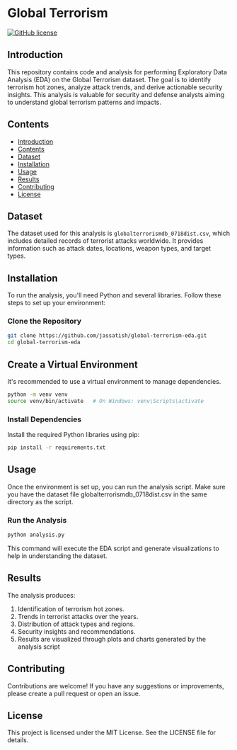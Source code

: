 # Global Terrorism 

[![GitHub license](https://img.shields.io/github/license/jassatish/Exploratory-Data-Analysis---Terrorism)](https://github.com/jassatish/Exploratory-Data-Analysis---Terrorism/blob/main/LICENSE)

## Introduction

This repository contains code and analysis for performing Exploratory Data Analysis (EDA) on the Global Terrorism dataset. The goal is to identify terrorism hot zones, analyze attack trends, and derive actionable security insights. This analysis is valuable for security and defense analysts aiming to understand global terrorism patterns and impacts.

## Contents

- [Introduction](#introduction)
- [Contents](#contents)
- [Dataset](#dataset)
- [Installation](#installation)
- [Usage](#usage)
- [Results](#results)
- [Contributing](#contributing)
- [License](#license)

## Dataset

The dataset used for this analysis is `globalterrorismdb_0718dist.csv`, which includes detailed records of terrorist attacks worldwide. It provides information such as attack dates, locations, weapon types, and target types.

## Installation

To run the analysis, you'll need Python and several libraries. Follow these steps to set up your environment:

### Clone the Repository

```bash
git clone https://github.com/jassatish/global-terrorism-eda.git
cd global-terrorism-eda
```
## Create a Virtual Environment
It's recommended to use a virtual environment to manage dependencies.

```bash
python -m venv venv
source venv/bin/activate   # On Windows: venv\Scripts\activate
```

### Install Dependencies
Install the required Python libraries using pip:

```bash
pip install -r requirements.txt
```

## Usage
Once the environment is set up, you can run the analysis script. Make sure you have the dataset file globalterrorismdb_0718dist.csv in the same directory as the script.


### Run the Analysis


```bash
python analysis.py
```


This command will execute the EDA script and generate visualizations to help in understanding the dataset.


## Results
The analysis produces:

1. Identification of terrorism hot zones.
2. Trends in terrorist attacks over the years.
3. Distribution of attack types and regions.
4. Security insights and recommendations.
5. Results are visualized through plots and charts generated by the analysis script

## Contributing
Contributions are welcome! If you have any suggestions or improvements, please create a pull request or open an issue.

## License
This project is licensed under the MIT License. See the LICENSE file for details.




